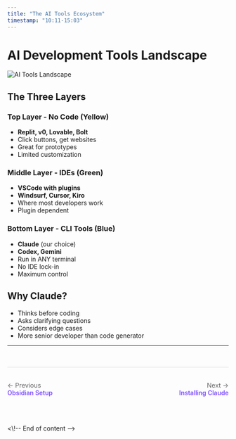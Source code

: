 ```yaml
---
title: "The AI Tools Ecosystem"
timestamp: "10:11-15:03"
---
```


# AI Development Tools Landscape

![AI Tools Landscape](../diagrams/frames/frame-4.svg)

## The Three Layers

### Top Layer - No Code (Yellow)
- **Replit, v0, Lovable, Bolt**
- Click buttons, get websites
- Great for prototypes
- Limited customization

### Middle Layer - IDEs (Green)
- **VSCode with plugins**
- **Windsurf, Cursor, Kiro**
- Where most developers work
- Plugin dependent

### Bottom Layer - CLI Tools (Blue)
- **Claude** (our choice)
- **Codex, Gemini**
- Run in ANY terminal
- No IDE lock-in
- Maximum control

## Why Claude?
- Thinks before coding
- Asks clarifying questions
- Considers edge cases
- More senior developer than code generator

---

<div class="navigation-footer" style="display: flex; justify-content: space-between; margin: 3rem 0 2rem 0; padding: 2rem 0; border-top: 1px solid #e0e0e0;">
  <div>
    <a href="../01-obsidian-setup/" style="text-decoration: none;">
      <div style="color: #666; font-size: 0.9rem;">← Previous</div>
      <div style="color: #7c4dff; font-weight: 600;">Obsidian Setup</div>
    </a>
  </div>
  <div style="text-align: right;">
    <a href="../03-claude-code-install/" style="text-decoration: none;">
      <div style="color: #666; font-size: 0.9rem;">Next →</div>
      <div style="color: #7c4dff; font-weight: 600;">Installing Claude</div>
    </a>
  </div>
</div><\!-- End of content -->
